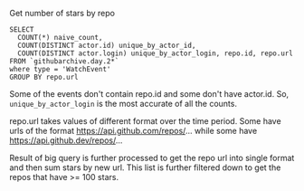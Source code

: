 Get number of stars by repo
```
SELECT 
  COUNT(*) naive_count,
  COUNT(DISTINCT actor.id) unique_by_actor_id, 
  COUNT(DISTINCT actor.login) unique_by_actor_login, repo.id, repo.url
FROM `githubarchive.day.2*`
where type = 'WatchEvent'
GROUP BY repo.url
```

Some of the events don't contain repo.id and some don't have actor.id. So, `unique_by_actor_login` is the most accurate of all the counts.

repo.url takes values of different format over the time period. Some have urls of the format https://api.github.com/repos/... while some have https://api.github.dev/repos/...

Result of big query is further processed to get the repo url into single format and then sum stars by new url. This list is further filtered down to get the repos that have >= 100 stars.